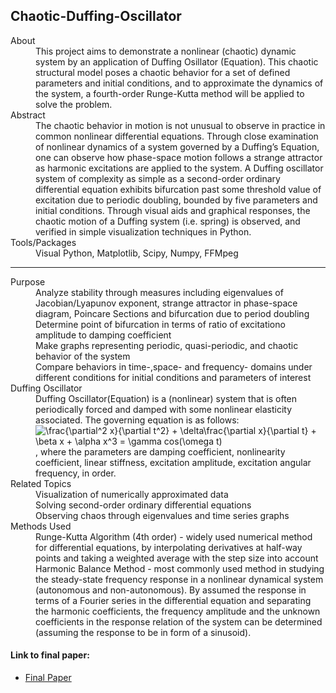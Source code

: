 ## Chaotic-Duffing-Oscillator

<dl>
  <dt>About</dt>
  <dd>This project aims to demonstrate a nonlinear (chaotic) dynamic system by an application of Duffing Osillator (Equation). This chaotic structural model poses a chaotic behavior for a set of defined parameters and initial conditions, and to approximate the dynamics of the system, a fourth-order Runge-Kutta method will be applied to solve the problem.</dd>

  <dt>Abstract</dt>
  <dd>The chaotic behavior in motion is not unusual to observe in practice in common nonlinear differential equations. Through close examination of nonlinear dynamics of a system governed by a Duffing’s Equation, one can observe how phase-space motion follows a strange attractor as harmonic excitations are applied to the system. A Duffing oscillator system of complexity as simple as a second-order ordinary differential equation exhibits bifurcation past some threshold value of excitation due to periodic doubling, bounded by five parameters and initial conditions. Through visual aids and graphical responses, the chaotic motion of a Duffing system (i.e. spring) is observed, and verified in simple visualization techniques in Python.</dd>

  <dt>Tools/Packages</dt>
  <dd>Visual Python, Matplotlib, Scipy, Numpy, FFMpeg</dd>

___

  <dt>Purpose</dt>
  <dd>Analyze stability through measures including eigenvalues of Jacobian/Lyapunov exponent, strange attractor in phase-space diagram, Poincare Sections and bifurcation due to period doubling</dd>
  <dd>Determine point of bifurcation in terms of ratio of excitationo amplitude to damping coefficient</dd>
  <dd>Make graphs representing periodic, quasi-periodic, and chaotic behavior of the system</dd>
  <dd>Compare behaviors in time-,space- and frequency- domains under different conditions for initial conditions and parameters of interest </dd>

  <dt>Duffing Oscillator</dt>
  <dd>Duffing Oscillator(Equation) is a (nonlinear) system that is often periodically forced and damped with some nonlinear elasticity associated. The governing equation is as follows:
  <img src="https://latex.codecogs.com/gif.latex?\frac{\partial^2&space;x}{\partial&space;t^2}&space;&plus;&space;\delta\frac{\partial&space;x}{\partial&space;t}&space;&plus;&space;\beta&space;x&space;&plus;&space;\alpha&space;x^3&space;=&space;\gamma&space;cos(\omega&space;t)" title="\frac{\partial^2 x}{\partial t^2} + \delta\frac{\partial x}{\partial t} + \beta x + \alpha x^3 = \gamma cos(\omega t)" />, where the parameters are damping coefficient, nonlinearity coefficient, linear stiffness, excitation amplitude, excitation angular frequency, in order.</dd>
  
  <dt>Related Topics</dt>
  <dd>Visualization of numerically approximated data</dd>
  <dd>Solving second-order ordinary differential equations</dd>
  <dd>Observing chaos through eigenvalues and time series graphs</dd>
  
  <dt>Methods Used</dt>
  <dd>Runge-Kutta Algorithm (4th order)
    - widely used numerical method for differential equations, by interpolating derivatives at half-way points and taking a weighted average with the step size into account</dd>
  <dd>Harmonic Balance Method
    - most commonly used method in studying the steady-state frequency response in a nonlinear dynamical system (autonomous and non-autonomous). By assumed the response in terms of a Fourier series in the differential equation and separating the harmonic coefficients, the frequency amplitude and the unknown coefficients in the response relation of the system can be determined (assuming the response to be in form of a sinusoid).</dd>
  
</dl>

#### Link to final paper:
  - [Final Paper]('https://github.com/andyj1/chaotic-duffing-oscillator/tree/master/doc/Jeong_Ph235_FinalProject.pdf')
